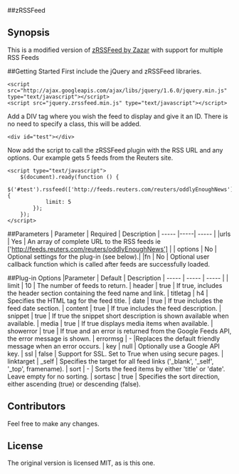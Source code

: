 ##zRSSFeed

## Synopsis
This is a modified version of [zRSSFeed by Zazar](http://www.zazar.net/developers/jquery/zrssfeed/) with support for multiple RSS Feeds

##Getting Started
First include the jQuery and zRSSFeed libraries.

    <script src="http://ajax.googleapis.com/ajax/libs/jquery/1.6.0/jquery.min.js" type="text/javascript"></script>
    <script src="jquery.zrssfeed.min.js" type="text/javascript"></script>

Add a DIV tag where you wish the feed to display and give it an ID. There is no need to specify a class, this will be added.

    <div id="test"></div>

Now add the script to call the zRSSFeed plugin with the RSS URL and any options. Our example gets 5 feeds from the Reuters site.

    <script type="text/javascript">
        $(document).ready(function () {
            $('#test').rssfeed(['http://feeds.reuters.com/reuters/oddlyEnoughNews'], {
                limit: 5
            });
        });
    </script>

##Parameters
| Parameter | Required | Description
| ----- |-----| ----- | 
|urls | Yes | An array of complete URL to the RSS feeds ie ['http://feeds.reuters.com/reuters/oddlyEnoughNews'] |
| options | No | Optional settings for the plug-in (see below).|
|fn	| No | Optional user callback function which is called after feeds are successfully loaded.

##Plug-in Options
|Parameter | Default | Description
| ----- | ----- | ----- |
| limit | 10 | The number of feeds to return.
| header | true | If true, includes the header section containing the feed name and link.
| titletag | h4 | Specifies the HTML tag for the feed title.
| date | true | If true includes the feed date section.
| content | true | If true includes the feed description.
| snippet | true | If true the snippet short description is shown available when available.
| media | true | If true displays media items when available.
| showerror | true | If true and an error is returned from the Google Feeds API, the error message is shown.
| errormsg | - |Replaces the default friendly message when an error occurs.
| key | null | Optionally use a Google API key.
| ssl | false | Support for SSL. Set to True when using secure pages.
| linktarget | _self | Specifies the target for all feed links ('_blank', '_self', '_top', framename).
| sort | - | Sorts the feed items by either 'title' or 'date'. Leave empty for no sorting.
| sortasc | true | Specifies the sort direction, either ascending (true) or descending (false).

## Contributors

Feel free to make any changes. 

## License

The original version is licensed MIT, as is this one. 

